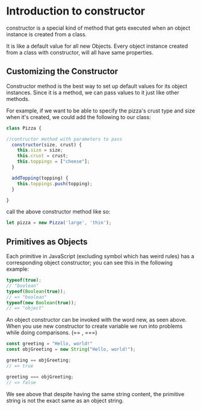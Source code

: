 # Introduction to constructor

constructor is a special kind of method that gets executed when an object instance is created from a class.

It is like a default value for all new Objects. Every object instance created from a class with constructor, will all have same properties.

## Customizing the Constructor
Constructor method is the best way to set up default values for its object instances. Since it is a method, we can pass values to it just like other methods. 

For example, if we want to be able to specify the pizza's crust type and size when it's created, we could add the following to our class:

```javascript
class Pizza {

//contructor method with parameters to pass
  constructor(size, crust) {
    this.size = size;
    this.crust = crust;
    this.toppings = ["cheese"];
  }

  addTopping(topping) {
    this.toppings.push(topping);
  }

}
```
call the above constructor method like so:
```javascript
let pizza = new Pizza('large', 'thin');
```

## Primitives as Objects

Each primitive in JavaScript (excluding symbol which has weird rules) has a corresponding object constructor; you can see this in the following example:

```javascript
typeof(true); 
// "boolean" 
typeof(Boolean(true)); 
// => "boolean" 
typeof(new Boolean(true));
// => "object"
```

An object constructor can be invoked with the word new, as seen above.
When you use new constructor to create variable we run into problems while doing comparisons. (== , ===)

```javascript
const greeting = "Hello, world!" 
const objGreeting = new String("Hello, world!");

greeting == objGreeting; 
// => true

greeting === objGreeting; 
// => false
```
We see above that despite having the same string content, the primitive string is not the exact same as an object string. 